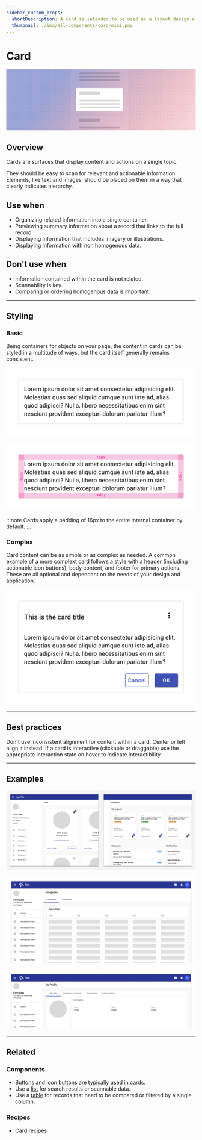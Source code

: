 ```yaml
---
sidebar_custom_props:
  shortDescription: A card is intended to be used as a layout design element to help group related content together into sections.
  thumbnail: ./img/all-components/card-mini.png
---
```


# Card

<ComponentVisual storybookUrl="https://forge.tylerdev.io/main/?path=/docs/components-card--docs">

![](./images/card.png)

</ComponentVisual>

## Overview

Cards are surfaces that display content and actions on a single topic.

They should be easy to scan for relevant and actionable information. Elements, like text and images, should be placed on them in a way that clearly indicates hierarchy.

## Use when

- Organizing related information into a single container.
- Previewing summary information about a record that links to the full record.
- Displaying information that includes imagery or illustrations. 
- Displaying information with non homogenous data. 

## Don't use when

- Information contained within the card is not related. 
- Scannability is key.
- Comparing or ordering homogenous data is important. 

---

## Styling

### Basic

Being containers for objects on your page, the content in cards can be styled in a multitude of ways, but the card itself generally remains consistent.

<ImageBlock>

![Image of the app bar with labeled sections.](./images/simple-card.png)

</ImageBlock>

<ImageBlock>

![Image of the app bar with labeled sections.](./images/simple-card-margin.png)

</ImageBlock>

:::note 
Cards apply a padding of 16px to the entire internal container by default.
:::

### Complex

Card content can be as simple or as complex as needed. A common example of a more complext card follows a style with a header (including actionable icon buttons), body content, and footer for primary actions. These are all optional and dependant on the needs of your design and application.

<ImageBlock>

![Image of the app bar with labeled sections.](./images/styled-card.png)

</ImageBlock>

---

## Best practices 


<DoDontGrid>
  <DoDontTextSection>
    <DoDontText type="dont">Don't use inconsistent alignment for content within a card. Center or left align it instead.</DoDontText>
  </DoDontTextSection>
    <DoDontTextSection>
    <DoDontText type="caution">If a card is interactive (clickable or draggable) use the appropriate interaction state on hover to indicate interactibility.</DoDontText>
  </DoDontTextSection>
</DoDontGrid>

---

## Examples

<ImageBlock padded={false} caption="Left: An example of cards being used as informational tiles. <br>Right: Cards are used to show quick information for different sources of information.">

![Two images of app layouts utilizing cards to display information to the user.](./images/cards-example-1.png)

</ImageBlock>

<ImageBlock padded={false} caption="A card can be used to house large amounts of data, in this case housing a data table.">

![ Card and grid with padding.](./images/cards-example-2.png)

</ImageBlock>

<ImageBlock padded={false} caption="Cards can contain any other components and can be styled in a multitude of ways. Here it includes a toolbar with a tab structure inside, as well as more details under it consisting of label value pairs.">

![ Card and grid with padding.](./images/cards-example-3.png)

</ImageBlock>

---

## Related

### Components
- [Buttons](/components/buttons/button) and [icon buttons](/components/buttons/icon-button) are typically used in cards.
- Use a [list](/components/lists/list) for search results or scannable data. 
- Use a [table](/components/table/table) for records that need to be compared or filtered by a single column.

### Recipes

- [Card recipes](/recipes/card/generic)


